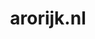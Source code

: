 ---
layout: post
title: "arorijk.nl"
internal_url: "/dutchgov/arorijk.nl.html"
subdomains_count: 3
all_subdomains_count: 3
urls_count: 3
ssl_rank: 100
http_rank: 91
url_link: /data/arorijk.nl/urls.txt
all_subdomains_link: /data/arorijk.nl/all_subdomains.txt
subdomains_link: /data/arorijk.nl/subdomains.txt
categories: dutchgov
---